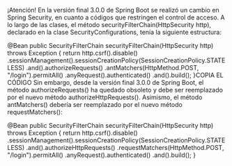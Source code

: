 ¡Atención!
En la versión final 3.0.0 de Spring Boot se realizó un cambio en Spring Security, en cuanto a códigos que restringen el control de acceso. A lo largo de las clases, el método securityFilterChain(HttpSecurity http), declarado en la clase SecurityConfigurations, tenía la siguiente estructura:

@Bean
public SecurityFilterChain securityFilterChain(HttpSecurity http) throws Exception {
    return http.csrf().disable()
            .sessionManagement().sessionCreationPolicy(SessionCreationPolicy.STATELESS)
            .and().authorizeRequests()
            .antMatchers(HttpMethod.POST, "/login").permitAll()
            .anyRequest().authenticated()
            .and().build();
}COPIA EL CÓDIGO
Sin embargo, desde la versión final 3.0.0 de Spring Boot, el método authorizeRequests() ha quedado obsoleto y debe ser reemplazado por el nuevo método authorizeHttpRequests(). Asimismo, el método antMatchers() debería ser reemplazado por el nuevo método requestMatchers():

@Bean
public SecurityFilterChain securityFilterChain(HttpSecurity http) throws Exception {
    return http.csrf().disable()
            .sessionManagement().sessionCreationPolicy(SessionCreationPolicy.STATELESS)
            .and().authorizeHttpRequests()
            .requestMatchers(HttpMethod.POST, "/login").permitAll()
            .anyRequest().authenticated()
            .and().build();
}